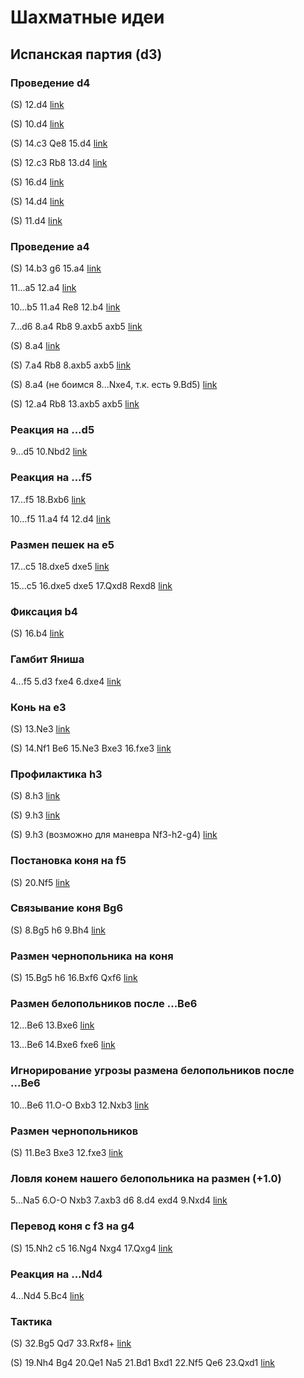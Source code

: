 # Шахматные идеи

## Испанская партия (d3)

### Проведение d4

<fen value="rnbqrbk1/2p2ppp/p2p1n2/1p2p3/4P3/2PP1N2/PPB2PPP/R1BQRNK1 w - - 6 12"/>

(S) 12.d4 [link](https://www.chess.com/game/live/1946312465)

<fen value="r1bq1rk1/bpp1nppp/p2p1n2/4p3/B3P3/2PP1N1P/PP3PP1/RNBQR1K1 w - - 3 10"/>

(S) 10.d4 [link](https://www.chess.com/game/live/62655583513)

<fen value="1r1q1rk1/2p1b1p1/2nppn1p/1p2p3/4P3/3P1N2/1PP2PPP/R1BQRNK1 w - - 0 14"/>

(S) 14.c3 Qe8 15.d4 [link](https://www.chess.com/game/live/62674770393)

<fen value="r1bq1rk1/4bppp/p2p1n2/n1p1p3/Pp2P3/3P1N2/BPPN1PPP/R1BQR1K1 w - c6 0 12"/>

(S) 12.c3 Rb8 13.d4 [link](https://www.chess.com/game/live/64533229601)

<fen value="1rbqr1k1/2p2pp1/1b1p1nnp/1p2p3/4P3/1BPP1NNP/1P3PP1/R1BQR1K1 w - - 8 16"/>

(S) 16.d4 [link](https://www.chess.com/game/live/64701146433)

<fen value="r2q1rk1/1bp2pp1/pb1p1nnp/1p2p3/P3P3/1BPP1NN1/1P3PPP/R1BQR1K1 w - - 8 14"/>

(S) 14.d4 [link](https://www.chess.com/game/live/80947398653)

<fen value="r1bqrbk1/1pp2pp1/p1np1n1p/4p3/B3P3/2PP1N1P/PP1N1PP1/R1BQR1K1 w - - 2 11"/>

(S) 11.d4 [link](https://www.chess.com/game/live/87688370209)

### Проведение a4

<fen value="r2qrbk1/1bpn1ppp/p2p1n2/1p2p3/3PP3/2P2NN1/PPB2PPP/R1BQR1K1 w - - 3 14"/>

(S) 14.b3 g6 15.a4 [link](https://www.chess.com/game/live/1946312465)

<fen value="r1bq1rk1/2p1bppp/p1n2n2/1p2p3/3pP3/1NPP1N2/PPB2PPP/R1BQR1K1 b - - 1 11"/>

11...a5 12.a4 [link](https://www.chess.com/game/live/1975932805)

<fen value="r2q1rk1/1ppb1pbp/p1np1np1/4p3/4P3/2PP1N2/PPBN1PPP/R1BQR1K1 b - - 5 10"/>

10...b5 11.a4 Re8 12.b4 [link](https://www.chess.com/game/live/59271572461)

<fen value="r1bqk2r/2ppbppp/p1n2n2/1p2p3/4P3/1B1P1N2/PPP2PPP/RNBQ1RK1 b kq - 1 7"/>

7...d6 8.a4 Rb8 9.axb5 axb5 [link](https://www.chess.com/game/live/62674770393)

<fen value="r1bq1rk1/2ppbppp/p1n2n2/1p2p3/4P3/1B3N2/PPPP1PPP/RNBQR1K1 w - - 2 8"/>

(S) 8.a4 [link](https://www.chess.com/game/live/64533229601)

<fen value="r1bqk2r/2pp1ppp/p1n2n2/1pb1p3/4P3/1B3N2/PPPP1PPP/RNBQ1RK1 w kq - 2 7"/>

(S) 7.a4 Rb8 8.axb5 axb5 [link](https://www.chess.com/game/live/66500575139)

<fen value="r1bqk2r/2p2ppp/p1np1n2/1pb1p3/4P3/1BP2N2/PP1P1PPP/RNBQ1RK1 w kq - 0 8"/>

(S) 8.a4 (не боимся 8...Nxe4, т.к. есть 9.Bd5) [link](https://www.chess.com/game/live/80947398653) 

<fen value="r1b1k2r/2p1qp2/pbnp1n1p/1p2p1p1/4P3/1BPP1NB1/PP1N1PPP/R2QK2R w KQkq - 2 12"/>

(S) 12.a4 Rb8 13.axb5 axb5 [link](https://www.chess.com/game/live/87154280195)

### Реакция на ...d5

<fen value="r1bq1rk1/2p1bppp/p1np1n2/1p2p3/4P3/2PP1N2/PPB2PPP/RNBQR1K1 b - - 1 9"/>

9...d5 10.Nbd2 [link](https://www.chess.com/game/live/1975932805)

### Реакция на ...f5

<fen value="r1bq1rk1/2p2ppp/1nnb4/p3p3/4P3/2PPBN2/2BN1PPP/R2QR1K1 b - - 6 17"/>

17...f5 18.Bxb6 [link](https://www.chess.com/game/live/1975932805)

<fen value="r1bq1rk1/1pp1bppp/pnnp4/4p3/4P3/2PP1N2/PPBN1PPP/R1BQR1K1 b - - 6 10"/>

10...f5 11.a4 f4 12.d4 [link](https://www.chess.com/game/live/2392774881)

### Размен пешек на e5

<fen value="1r1qr1k1/1bp2pp1/1b1p1nnp/1p2p3/3PP3/2P2NNP/1PB2PP1/R1BQR1K1 b - - 2 17"/>

17...c5 18.dxe5 dxe5 [link](https://www.chess.com/game/live/64701146433)

<fen value="r2qr1k1/1bp2pp1/pb1p1nnp/1p2p3/P2PP3/2P2NN1/1PB2PPP/R1BQR1K1 b - - 2 15"/>

15...c5 16.dxe5 dxe5 17.Qxd8 Rexd8 [link](https://www.chess.com/game/live/80947398653)

### Фиксация b4

<fen value="3q1rk1/2p3p1/1rnppn1p/1p2p3/4P3/2PP1N1P/1P1N1PP1/R2Q1RK1 w - - 0 16"/>

(S) 16.b4 [link](https://www.chess.com/game/live/66613923885)

### Гамбит Яниша

<fen value="r1bqkbnr/1ppp1ppp/p1n5/4p3/B3P3/5N2/PPPP1PPP/RNBQK2R b KQkq - 1 4"/>

 4...f5 5.d3 fxe4 6.dxe4 [link](https://www.chess.com/game/live/56503804145)

### Конь на e3

<fen value="r1bqr1k1/4bppp/p1np1n2/1pp1p3/4P3/2PP1N2/PPB2PPP/R1BQRNK1 w - - 4 13"/>

(S) 13.Ne3 [link](https://www.chess.com/game/live/61942217741)

<fen value="1rb1k2r/2p1qp2/1bnp1n1p/1p2p1p1/4P3/1BPP1NB1/1P1N1PPP/R2QK2R w KQk - 0 14"/>

(S) 14.Nf1 Be6 15.Ne3 Bxe3 16.fxe3 [link](https://www.chess.com/game/live/87154280195)

### Профилактика h3

<fen value="r1bq1rk1/1pp2ppp/p1np1n2/2b1p3/B3P3/2PP1N2/PP3PPP/RNBQ1RK1 w - - 0 8"/>

(S) 8.h3 [link](https://www.chess.com/game/live/62655583513)

<fen value="r1bq1rk1/2p1bppp/p1np1n2/1p2p3/4P3/1BP2N2/PP1P1PPP/RNBQR1K1 w - - 1 9"/>

(S) 9.h3 [link](https://www.chess.com/game/live/80950857879)

<fen value="r2q1rk1/1bppbppp/p1n2n2/1p2p3/4P3/1B1P1N2/PPP2PPP/RNBQR1K1 w - - 1 9"/>

(S) 9.h3 (возможно для маневра Nf3-h2-g4) [link](https://www.chess.com/game/live/86043582139)

### Постановка коня на f5

<fen value="b2qrbk1/5pp1/6np/1pppp3/4P1Q1/1BPP2NP/1P3PP1/2B1R1K1 w - - 0 20"/>

(S) 20.Nf5 [link](https://www.chess.com/game/live/80950857879)

### Связывание коня Bg6

<fen value="r1bqk2r/2p2ppp/p1np1n2/1pb1p3/4P3/1BPP1N2/PP3PPP/RNBQK2R w KQkq - 0 8"/>

(S) 8.Bg5 h6 9.Bh4 [link](https://www.chess.com/game/live/80955660139)

### Размен чернопольника на коня

<fen value="r2qr1k1/bpp2ppp/p1b2nn1/3pp3/3PP3/2P2NNP/PPB2PP1/R1BQR1K1 w - - 0 15"/>

(S) 15.Bg5 h6 16.Bxf6 Qxf6 [link](https://www.chess.com/game/live/62655583513)

### Размен белопольников после ...Be6

<fen value="1rbq1rk1/2p1bpp1/2np1n1p/1p2p3/4P3/1B1P1N2/1PP2PPP/R1BQRNK1 b - - 1 12"/>

12...Be6 13.Bxe6 [link](https://www.chess.com/game/live/62674770393)

<fen value="1rbq1rk1/2p2pp1/2np1n1p/1p2p3/4P3/1B1PPN1P/1PP3P1/RN2QRK1 b - - 2 13"/>

13...Be6 14.Bxe6 fxe6 [link](https://www.chess.com/game/live/66500575139)

### Игнорирование угрозы размена белопольников после ...Be6

<fen value="r1bq1rk1/2p2pp1/p1np1n1p/1pb1p3/4P2B/1BPP1N2/PP1N1PPP/R2QK2R b KQ - 3 10"/>

10...Be6 11.O-O Bxb3 12.Nxb3 [link](https://www.chess.com/game/live/80957482491)

### Размен чернопольников

<fen value="1rbqk2r/2p2pp1/2np1n1p/1pb1p3/4P3/1B1P1N1P/1PP2PP1/RNBQ1RK1 w k - 0 11"/>

(S) 11.Be3 Bxe3 12.fxe3  [link](https://www.chess.com/game/live/66500575139)

### Ловля конем нашего белопольника на размен (+1.0)

<fen value="r1bqkbnr/2pp1ppp/p1n5/1p2p3/4P3/1B3N2/PPPP1PPP/RNBQK2R b KQkq - 1 5"/>

5...Na5 6.O-O Nxb3 7.axb3 d6 8.d4 exd4 9.Nxd4 [link](https://www.chess.com/game/live/70580725467)

### Перевод коня с f3 на g4

<fen value="r2qrbk1/1bp2pp1/p2p1nnp/1p2p3/P3P3/1BPP1NNP/1P3PP1/R1BQR1K1 w - - 6 15"/>

(S) 15.Nh2 c5 16.Ng4 Nxg4 17.Qxg4 [link](https://www.chess.com/game/live/80950857879)

### Реакция на ...Nd4

<fen value="r1bqkb1r/pppp1ppp/2n2n2/1B2p3/4P3/2N2N2/PPPP1PPP/R1BQK2R b KQkq - 5 4"/>

4...Nd4 5.Bc4 [link](https://www.chess.com/game/live/81901147033)

### Тактика

<fen value="2rn1b1k/4q1p1/3pp2p/1pp4Q/4PB1P/1BPP2P1/1P4K1/5R2 w - - 3 32"/>

(S) 32.Bg5 Qd7 33.Rxf8+ [link](https://www.chess.com/game/live/61942217741)

<fen value="r5k1/2p1qp2/2npbn1p/1p2p1p1/4P3/1BPPPNB1/1P4PP/3Q1RK1 w - - 0 19"/>

(S) 19.Nh4 Bg4 20.Qe1 Na5 21.Bd1 Bxd1 22.Nf5 Qe6 23.Qxd1 [link](https://www.chess.com/game/live/87154280195)